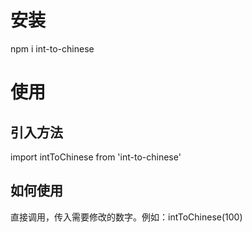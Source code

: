 # 安装

npm i int-to-chinese

# 使用

## 引入方法

import intToChinese from 'int-to-chinese'

## 如何使用

直接调用，传入需要修改的数字。例如：intToChinese(100)
